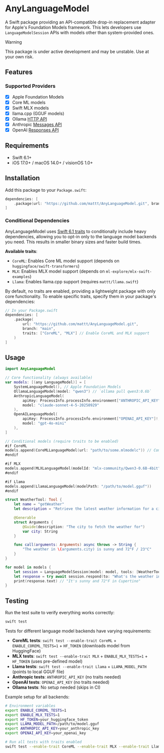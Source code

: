 # AnyLanguageModel

A Swift package providing an API-compatible drop-in replacement adapter for Apple's Foundation Models framework.
This lets developers use `LanguageModelSession` APIs with models other than system-provided ones.

> [!WARNING]
> This package is under active development and may be unstable. Use at your own risk.

## Features

### Supported Providers

- [x] Apple Foundation Models
- [x] Core ML models
- [x] Swift MLX models
- [x] llama.cpp (GGUF models)
- [x] Ollama [HTTP API](https://github.com/ollama/ollama/blob/main/docs/api.md)
- [x] Anthropic [Messages API](https://docs.claude.com/en/api/messages)
- [x] OpenAI [Responses API](https://platform.openai.com/docs/api-reference/responses)

## Requirements

- Swift 6.1+
- iOS 17.0+ / macOS 14.0+ / visionOS 1.0+

## Installation

Add this package to your `Package.swift`:

```swift
dependencies: [
    .package(url: "https://github.com/mattt/AnyLanguageModel.git", branch: "main")
]
```

### Conditional Dependencies

AnyLanguageModel uses [Swift 6.1 traits](https://docs.swift.org/swiftpm/documentation/packagemanagerdocs/packagetraits/)
to conditionally include heavy dependencies,
allowing you to opt-in only to the language model backends you need.
This results in smaller binary sizes and faster build times.

**Available traits**:

- `CoreML`: Enables Core ML model support
  (depends on `huggingface/swift-transformers`)
- `MLX`: Enables MLX model support
  (depends on `ml-explore/mlx-swift-examples`)
- `Llama`: Enables llama.cpp support
  (requires `mattt/llama.swift`)

By default, no traits are enabled,
providing a lightweight package with only core functionality.
To enable specific traits, specify them in your package's dependencies:

```swift
// In your Package.swift
dependencies: [
    .package(
        url: "https://github.com/mattt/AnyLanguageModel.git",
        branch: "main",
        traits: ["CoreML", "MLX"] // Enable CoreML and MLX support
    )
]
```

## Usage

```swift
import AnyLanguageModel

// Core functionality (always available)
var models: [(any LanguageModel)] = [
    SystemLanguageModel(), // Apple Foundation Models
    OllamaLanguageModel(model: "qwen3") // `ollama pull qwen3:0.6b`
    AnthropicLanguageModel(
        apiKey: ProcessInfo.processInfo.environment["ANTHROPIC_API_KEY"]!,
        model: "claude-sonnet-4-5-20250929"
    ),
    OpenAILanguageModel(
        apiKey: ProcessInfo.processInfo.environment["OPENAI_API_KEY"]!,
        model: "gpt-4o-mini"
    ),
]

// Conditional models (require traits to be enabled)
#if CoreML
models.append(CoreMLLanguageModel(url: "path/to/some.mlmodelc")) // Compiled Core ML model
#endif

#if MLX
models.append(MLXLanguageModel(modelId: "mlx-community/Qwen3-0.6B-4bit"))
#endif

#if Llama
models.append(LlamaLanguageModel(modelPath: "/path/to/model.gguf"))
#endif

struct WeatherTool: Tool {
    let name = "getWeather"
    let description = "Retrieve the latest weather information for a city"

    @Generable
    struct Arguments {
        @Guide(description: "The city to fetch the weather for")
        var city: String
    }

    func call(arguments: Arguments) async throws -> String {
        "The weather in \(arguments.city) is sunny and 72°F / 23°C"
    }
}

for model in models {
    let session = LanguageModelSession(model: model, tools: [WeatherTool()])
    let response = try await session.respond(to: "What's the weather in Cupertino?")
    print(response.text) // "It's sunny and 72°F in Cupertino"
}
```

## Testing

Run the test suite to verify everything works correctly:

```bash
swift test
```

Tests for different language model backends have varying requirements:

- **CoreML tests**: `swift test --enable-trait CoreML` + `ENABLE_COREML_TESTS=1` + `HF_TOKEN` (downloads model from HuggingFace)
- **MLX tests**: `swift test --enable-trait MLX` + `ENABLE_MLX_TESTS=1` + `HF_TOKEN` (uses pre-defined model)
- **Llama tests**: `swift test --enable-trait Llama` + `LLAMA_MODEL_PATH` (points to local GGUF file)
- **Anthropic tests**: `ANTHROPIC_API_KEY` (no traits needed)
- **OpenAI tests**: `OPENAI_API_KEY` (no traits needed)
- **Ollama tests**: No setup needed (skips in CI)

Example setup for all backends:

```bash
# Environment variables
export ENABLE_COREML_TESTS=1
export ENABLE_MLX_TESTS=1
export HF_TOKEN=your_huggingface_token
export LLAMA_MODEL_PATH=/path/to/model.gguf
export ANTHROPIC_API_KEY=your_anthropic_key
export OPENAI_API_KEY=your_openai_key

# Run all tests with traits enabled
swift test --enable-trait CoreML --enable-trait MLX --enable-trait Llama
```
